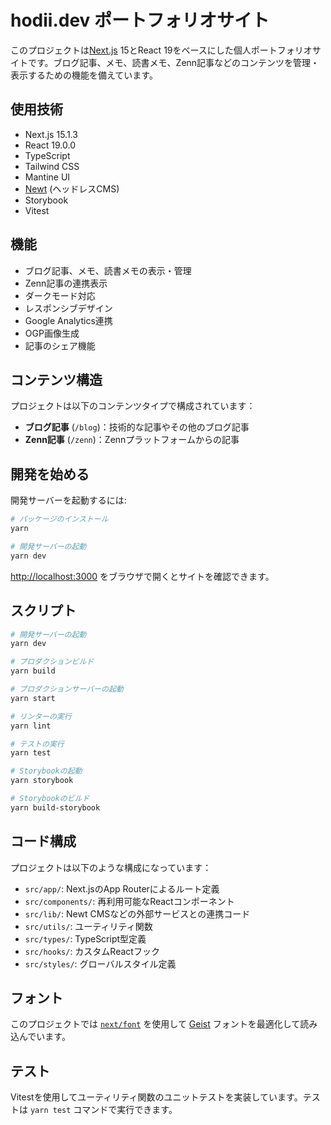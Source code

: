 # hodii.dev ポートフォリオサイト

このプロジェクトは[Next.js](https://nextjs.org) 15とReact 19をベースにした個人ポートフォリオサイトです。ブログ記事、メモ、読書メモ、Zenn記事などのコンテンツを管理・表示するための機能を備えています。

## 使用技術

- Next.js 15.1.3
- React 19.0.0
- TypeScript
- Tailwind CSS
- Mantine UI
- [Newt](https://www.newt.so/) (ヘッドレスCMS)
- Storybook
- Vitest

## 機能

- ブログ記事、メモ、読書メモの表示・管理
- Zenn記事の連携表示
- ダークモード対応
- レスポンシブデザイン
- Google Analytics連携
- OGP画像生成
- 記事のシェア機能

## コンテンツ構造

プロジェクトは以下のコンテンツタイプで構成されています：

- **ブログ記事** (`/blog`)：技術的な記事やその他のブログ記事
- **Zenn記事** (`/zenn`)：Zennプラットフォームからの記事

## 開発を始める

開発サーバーを起動するには:

```bash
# パッケージのインストール
yarn

# 開発サーバーの起動
yarn dev
```

[http://localhost:3000](http://localhost:3000) をブラウザで開くとサイトを確認できます。

## スクリプト

```bash
# 開発サーバーの起動
yarn dev

# プロダクションビルド
yarn build

# プロダクションサーバーの起動
yarn start

# リンターの実行
yarn lint

# テストの実行
yarn test

# Storybookの起動
yarn storybook

# Storybookのビルド
yarn build-storybook
```

## コード構成

プロジェクトは以下のような構成になっています：

- `src/app/`: Next.jsのApp Routerによるルート定義
- `src/components/`: 再利用可能なReactコンポーネント
- `src/lib/`: Newt CMSなどの外部サービスとの連携コード
- `src/utils/`: ユーティリティ関数
- `src/types/`: TypeScript型定義
- `src/hooks/`: カスタムReactフック
- `src/styles/`: グローバルスタイル定義

## フォント

このプロジェクトでは [`next/font`](https://nextjs.org/docs/app/building-your-application/optimizing/fonts) を使用して [Geist](https://vercel.com/font) フォントを最適化して読み込んでいます。

## テスト

Vitestを使用してユーティリティ関数のユニットテストを実装しています。テストは `yarn test` コマンドで実行できます。
